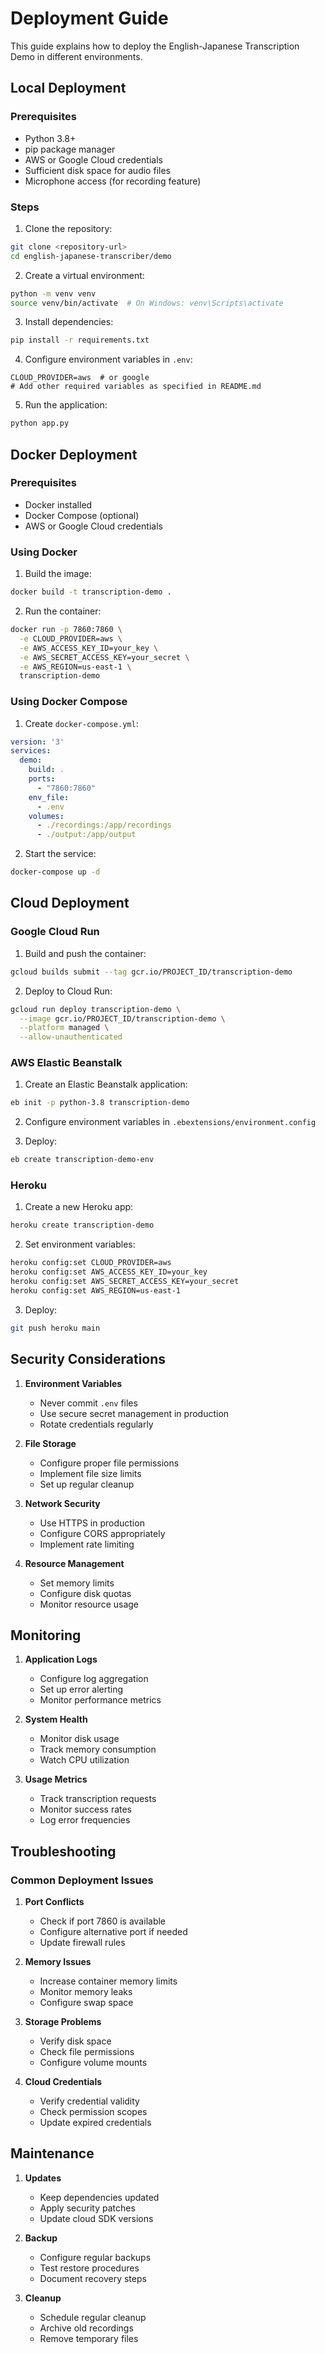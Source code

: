 # Deployment Guide

This guide explains how to deploy the English-Japanese Transcription Demo in different environments.

## Local Deployment

### Prerequisites

- Python 3.8+
- pip package manager
- AWS or Google Cloud credentials
- Sufficient disk space for audio files
- Microphone access (for recording feature)

### Steps

1. Clone the repository:
```bash
git clone <repository-url>
cd english-japanese-transcriber/demo
```

2. Create a virtual environment:
```bash
python -m venv venv
source venv/bin/activate  # On Windows: venv\Scripts\activate
```

3. Install dependencies:
```bash
pip install -r requirements.txt
```

4. Configure environment variables in `.env`:
```env
CLOUD_PROVIDER=aws  # or google
# Add other required variables as specified in README.md
```

5. Run the application:
```bash
python app.py
```

## Docker Deployment

### Prerequisites

- Docker installed
- Docker Compose (optional)
- AWS or Google Cloud credentials

### Using Docker

1. Build the image:
```bash
docker build -t transcription-demo .
```

2. Run the container:
```bash
docker run -p 7860:7860 \
  -e CLOUD_PROVIDER=aws \
  -e AWS_ACCESS_KEY_ID=your_key \
  -e AWS_SECRET_ACCESS_KEY=your_secret \
  -e AWS_REGION=us-east-1 \
  transcription-demo
```

### Using Docker Compose

1. Create `docker-compose.yml`:
```yaml
version: '3'
services:
  demo:
    build: .
    ports:
      - "7860:7860"
    env_file:
      - .env
    volumes:
      - ./recordings:/app/recordings
      - ./output:/app/output
```

2. Start the service:
```bash
docker-compose up -d
```

## Cloud Deployment

### Google Cloud Run

1. Build and push the container:
```bash
gcloud builds submit --tag gcr.io/PROJECT_ID/transcription-demo
```

2. Deploy to Cloud Run:
```bash
gcloud run deploy transcription-demo \
  --image gcr.io/PROJECT_ID/transcription-demo \
  --platform managed \
  --allow-unauthenticated
```

### AWS Elastic Beanstalk

1. Create an Elastic Beanstalk application:
```bash
eb init -p python-3.8 transcription-demo
```

2. Configure environment variables in `.ebextensions/environment.config`

3. Deploy:
```bash
eb create transcription-demo-env
```

### Heroku

1. Create a new Heroku app:
```bash
heroku create transcription-demo
```

2. Set environment variables:
```bash
heroku config:set CLOUD_PROVIDER=aws
heroku config:set AWS_ACCESS_KEY_ID=your_key
heroku config:set AWS_SECRET_ACCESS_KEY=your_secret
heroku config:set AWS_REGION=us-east-1
```

3. Deploy:
```bash
git push heroku main
```

## Security Considerations

1. **Environment Variables**
   - Never commit `.env` files
   - Use secure secret management in production
   - Rotate credentials regularly

2. **File Storage**
   - Configure proper file permissions
   - Implement file size limits
   - Set up regular cleanup

3. **Network Security**
   - Use HTTPS in production
   - Configure CORS appropriately
   - Implement rate limiting

4. **Resource Management**
   - Set memory limits
   - Configure disk quotas
   - Monitor resource usage

## Monitoring

1. **Application Logs**
   - Configure log aggregation
   - Set up error alerting
   - Monitor performance metrics

2. **System Health**
   - Monitor disk usage
   - Track memory consumption
   - Watch CPU utilization

3. **Usage Metrics**
   - Track transcription requests
   - Monitor success rates
   - Log error frequencies

## Troubleshooting

### Common Deployment Issues

1. **Port Conflicts**
   - Check if port 7860 is available
   - Configure alternative port if needed
   - Update firewall rules

2. **Memory Issues**
   - Increase container memory limits
   - Monitor memory leaks
   - Configure swap space

3. **Storage Problems**
   - Verify disk space
   - Check file permissions
   - Configure volume mounts

4. **Cloud Credentials**
   - Verify credential validity
   - Check permission scopes
   - Update expired credentials

## Maintenance

1. **Updates**
   - Keep dependencies updated
   - Apply security patches
   - Update cloud SDK versions

2. **Backup**
   - Configure regular backups
   - Test restore procedures
   - Document recovery steps

3. **Cleanup**
   - Schedule regular cleanup
   - Archive old recordings
   - Remove temporary files 